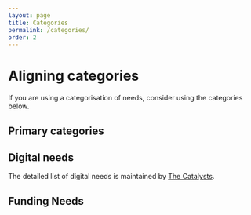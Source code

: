 ```yaml
---
layout: page
title: Categories
permalink: /categories/
order: 2
---
```


# Aligning categories

If you are using a categorisation of needs, consider using the categories below. 


## Primary categories


## Digital needs

The detailed list of digital needs is maintained by [The Catalysts](https://www.thecatalyst.org.uk/).


## Funding Needs


